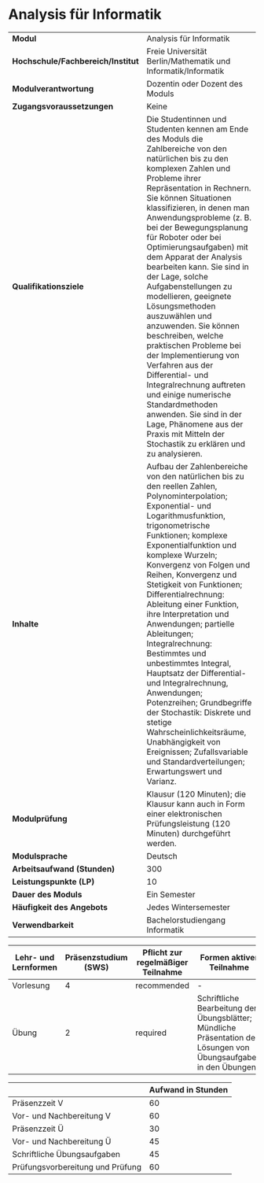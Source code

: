 # Analysis für Informatik

| | |
|-|-|
|**Modul**                           | Analysis für Informatik |
|**Hochschule/Fachbereich/Institut** | Freie Universität Berlin/Mathematik und Informatik/Informatik |
|**Modulverantwortung**              | Dozentin oder Dozent des Moduls |
|**Zugangsvoraussetzungen**          | Keine |
|**Qualifikationsziele**             | Die Studentinnen und Studenten kennen am Ende des Moduls die Zahlbereiche von den natürlichen bis zu den komplexen Zahlen und Probleme ihrer Repräsentation in Rechnern. Sie können Situationen klassifizieren, in denen man Anwendungsprobleme (z. B. bei der Bewegungsplanung für Roboter oder bei Optimierungsaufgaben) mit dem Apparat der Analysis bearbeiten kann. Sie sind in der Lage, solche Aufgabenstellungen zu modellieren, geeignete Lösungsmethoden auszuwählen und anzuwenden. Sie können beschreiben, welche praktischen Probleme bei der Implementierung von Verfahren aus der Differential- und Integralrechnung auftreten und einige numerische Standardmethoden anwenden. Sie sind in der Lage, Phänomene aus der Praxis mit Mitteln der Stochastik zu erklären und zu analysieren. |
|**Inhalte**                         | Aufbau der Zahlenbereiche von den natürlichen bis zu den reellen Zahlen, Polynominterpolation; Exponential- und Logarithmusfunktion, trigonometrische Funktionen; komplexe Exponentialfunktion und komplexe Wurzeln; Konvergenz von Folgen und Reihen, Konvergenz und Stetigkeit von Funktionen; Differentialrechnung: Ableitung einer Funktion, ihre Interpretation und Anwendungen; partielle Ableitungen; Integralrechnung: Bestimmtes und unbestimmtes Integral, Hauptsatz der Differential- und Integralrechnung, Anwendungen; Potenzreihen; Grundbegriffe der Stochastik: Diskrete und stetige Wahrscheinlichkeitsräume, Unabhängigkeit von Ereignissen; Zufallsvariable und Standardverteilungen; Erwartungswert und Varianz. |
|**Modulprüfung**                    | Klausur (120 Minuten); die Klausur kann auch in Form einer elektronischen Prüfungsleistung (120 Minuten) durchgeführt werden. |
|**Modulsprache**                    | Deutsch |
|**Arbeitsaufwand (Stunden)**        | 300|
|**Leistungspunkte (LP)**            | 10 |
|**Dauer des Moduls**                | Ein Semester |
|**Häufigkeit des Angebots**         | Jedes Wintersemester |
|**Verwendbarkeit**                  | Bachelorstudiengang Informatik |

| Lehr- und Lernformen | Präsenzstudium <br> (SWS) | Pflicht zur regelmäßiger Teilnahme | Formen aktiver Teilnahme |
| ---------------------|---------------------------|------------------------------------|------------------------- |
| Vorlesung | 4 | recommended | - |
| Übung | 2 | required | Schriftliche Bearbeitung der Übungsblätter; Mündliche Präsentation der Lösungen von Übungsaufgaben in den Übungen |

|   | Aufwand in Stunden |
| - |--------------------|
| Präsenzzeit V | 60 |
| Vor- und Nachbereitung V | 60 |
| Präsenzzeit Ü | 30 |
| Vor- und Nachbereitung Ü | 45 |
| Schriftliche Übungsaufgaben | 45 |
| Prüfungsvorbereitung und Prüfung | 60 |
